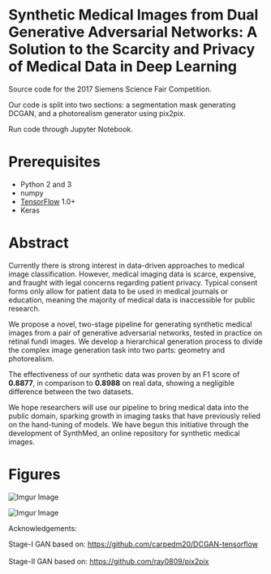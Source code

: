 # Synthetic Medical Images from Dual Generative Adversarial Networks: A Solution to the Scarcity and Privacy of Medical Data in Deep Learning

Source code for the 2017 Siemens Science Fair Competition.

Our code is split into two sections: a segmentation mask generating DCGAN, and a photorealism generator using pix2pix.

Run code through Jupyter Notebook.

# Prerequisites
- Python 2 and 3
- numpy
- [TensorFlow](https://www.tensorflow.org/install/) 1.0+
- Keras

# Abstract 

Currently there is strong interest in data-driven approaches to medical image classification. However, medical imaging data is scarce, expensive, and fraught with legal concerns regarding patient privacy. Typical consent forms only allow for patient data to be used in medical journals or education, meaning the majority of medical data is inaccessible for public research.


We propose a novel, two-stage pipeline for generating synthetic medical images from a pair of generative adversarial networks, tested in practice on retinal fundi images. We develop a hierarchical generation process to divide the complex image generation task into two parts: geometry and photorealism.


The effectiveness of our synthetic data was proven by an F1 score of **0.8877**, in comparison to **0.8988** on real data, showing a negligible difference between the two datasets.


We hope researchers will use our pipeline to bring medical data into the public domain, sparking growth in imaging tasks that have previously relied on the hand-tuning of models. We have begun this initiative through the development of SynthMed, an online repository for synthetic medical images.


# Figures

![Imgur Image](https://i.imgur.com/KIUQYbc.jpg)

![Imgur Image](https://i.imgur.com/0kyBN4e.png)


Acknowledgements:

Stage-I GAN based on: https://github.com/carpedm20/DCGAN-tensorflow
<br></br>
Stage-II GAN based on: https://github.com/ray0809/pix2pix
